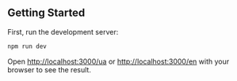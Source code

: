 ## Getting Started

First, run the development server:

```bash
npm run dev
```

Open [http://localhost:3000/ua](http://localhost:3000) or [http://localhost:3000/en](http://localhost:3000) with your browser to see the result.
